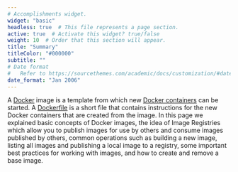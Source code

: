 ```yaml
---
# Accomplishments widget.
widget: "basic"  
headless: true  # This file represents a page section.
active: true  # Activate this widget? true/false
weight: 10  # Order that this section will appear.
title: "Summary"
titleColor: "#000000"
subtitle: ""
# Date format
#   Refer to https://sourcethemes.com/academic/docs/customization/#date-format
date_format: "Jan 2006"
---
```


A [Docker](/display/containers/Docker+Containers)  image is a template from which new [Docker containers](/display/containers/Running+Docker+Containers) can be started. A [Dockerfile](/display/containers/Working+With+Dockerfiles) is a short file that contains instructions for the new Docker containers that are created from the image. In this page we explained basic concepts of Docker images, the idea of Image Registries which allow you to publish images for use by others and consume images published by others, common operations such as building a new image, listing all images and publishing a local image to a registry, some important best practices for working with images, and how to create and remove a base image. 
